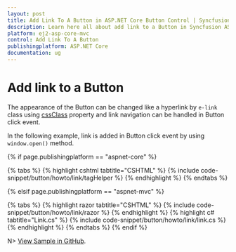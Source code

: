 ```yaml
---
layout: post
title: Add Link To A Button in ASP.NET Core Button Control | Syncfusion
description: Learn here all about add link to a Button in Syncfusion ASP.NET Core Button control of Syncfusion Essential JS 2 and more.
platform: ej2-asp-core-mvc
control: Add Link To A Button
publishingplatform: ASP.NET Core
documentation: ug
---
```



# Add link to a Button

The appearance of the Button can be changed like a hyperlink by `e-link` class using [cssClass](https://help.syncfusion.com/cr/aspnetcore-js2/Syncfusion.EJ2.Buttons.Button.html#Syncfusion_EJ2_Buttons_Button_CssClass) property and link navigation can be handled in Button click event.

In the following example, link is added in Button click event by using `window.open()` method.

{% if page.publishingplatform == "aspnet-core" %}

{% tabs %}
{% highlight cshtml tabtitle="CSHTML" %}
{% include code-snippet/button/howto/link/tagHelper %}
{% endhighlight %}
{% endtabs %}

{% elsif page.publishingplatform == "aspnet-mvc" %}

{% tabs %}
{% highlight razor tabtitle="CSHTML" %}
{% include code-snippet/button/howto/link/razor %}
{% endhighlight %}
{% highlight c# tabtitle="Link.cs" %}
{% include code-snippet/button/howto/link/link.cs %}
{% endhighlight %}
{% endtabs %}
{% endif %}

N> [View Sample in GitHub](https://github.com/SyncfusionExamples/ASP-NET-Core-UG-Examples/tree/main/Button/ButtonHowToSample).